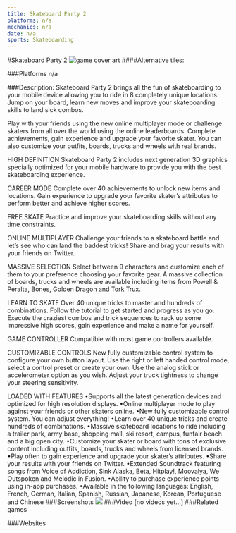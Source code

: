 ```yaml
---
title: Skateboard Party 2
platforms: n/a
mechanics: n/a
date: n/a
sports: Skateboarding
---
```

#Skateboard Party 2
![game cover art](//images.igdb.com/igdb/image/upload/t_cover_big/pwliknsq5qggu4tcrwlg.jpg "Logo Title Text 1")
####Alternative tiles:

###Platforms
n/a

###Description:
Skateboard Party 2 brings all the fun of skateboarding to your mobile device allowing you to ride in 8 completely unique locations. Jump on your board, learn new moves and improve your skateboarding skills to land sick combos. 
 
Play with your friends using the new online multiplayer mode or challenge skaters from all over the world using the online leaderboards. Complete achievements, gain experience and upgrade your favorite skater. You can also customize your outfits, boards, trucks and wheels with real brands. 
 
HIGH DEFINITION 
Skateboard Party 2 includes next generation 3D graphics specially optimized for your mobile hardware to provide you with the best skateboarding experience. 
 
CAREER MODE 
Complete over 40 achievements to unlock new items and locations. Gain experience to upgrade your favorite skater’s attributes to perform better and achieve higher scores. 
 
FREE SKATE 
Practice and improve your skateboarding skills without any time constraints. 
 
ONLINE MULTIPLAYER 
Challenge your friends to a skateboard battle and let’s see who can land the baddest tricks! Share and brag your results with your friends on Twitter. 
 
MASSIVE SELECTION 
Select between 9 characters and customize each of them to your preference choosing your favorite gear. A massive collection of boards, trucks and wheels are available including items from Powell & Peralta, Bones, Golden Dragon and Tork Trux. 
 
LEARN TO SKATE 
Over 40 unique tricks to master and hundreds of combinations. Follow the tutorial to get started and progress as you go. Execute the craziest combos and trick sequences to rack up some impressive high scores, gain experience and make a name for yourself. 
 
GAME CONTROLLER 
Compatible with most game controllers available. 
 
CUSTOMIZABLE CONTROLS 
New fully customizable control system to configure your own button layout. Use the right or left handed control mode, select a control preset or create your own. Use the analog stick or accelerometer option as you wish. Adjust your truck tightness to change your steering sensitivity. 
 
LOADED WITH FEATURES 
•Supports all the latest generation devices and optimized for high resolution displays. 
•Online multiplayer mode to play against your friends or other skaters online. 
•New fully customizable control system. You can adjust everything! 
•Learn over 40 unique tricks and create hundreds of combinations. 
•Massive skateboard locations to ride including a trailer park, army base, shopping mall, ski resort, campus, funfair beach and a big open city. 
•Customize your skater or board with tons of exclusive content including outfits, boards, trucks and wheels from licensed brands. 
•Play often to gain experience and upgrade your skater’s attributes. 
•Share your results with your friends on Twitter. 
•Extended Soundtrack featuring songs from Voice of Addiction, Sink Alaska, Beta, Hitplay!, Moovalya, We Outspoken and Melodic in Fusion. 
•Ability to purchase experience points using in-app purchases. 
•Available in the following languages: English, French, German, Italian, Spanish, Russian, Japanese, Korean, Portuguese and Chinese
###Screenshots
<a target="_blank" href="//images.igdb.com/igdb/image/upload/t_cover_big/sh10wywdomhsblrc5nt6.jpg"><img src="//images.igdb.com/igdb/image/upload/t_thumb/sh10wywdomhsblrc5nt6.jpg"/></a>
###Video
[no videos yet...]
###Related games

###Websites

